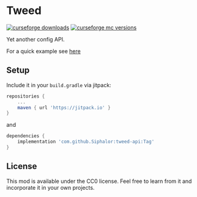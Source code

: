 # Tweed

[![curseforge downloads](http://cf.way2muchnoise.eu/full_tweed-api.svg)](https://minecraft.curseforge.com/projects/tweed-api)
[![curseforge mc versions](http://cf.way2muchnoise.eu/versions/tweed-api.svg)](https://minecraft.curseforge.com/projects/tweed-api)

Yet another config API.

For a quick example see [here](https://github.com/Siphalor/spiceoffabric/blob/master/src/main/java/de/siphalor/spiceoffabric/Config.java)

## Setup
Include it in your `build.gradle` via jitpack:
```groovy
repositories {
	...
	maven { url 'https://jitpack.io' }
}
```
and
```groovy
dependencies {
	implementation 'com.github.Siphalor:tweed-api:Tag'
}
```

## License

This mod is available under the CC0 license. Feel free to learn from it and incorporate it in your own projects.
